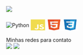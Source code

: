 <div> <img height="180em" src="https://github-readme-stats.vercel.app/api/top-langs/?username=Nu-Li&layout=compact&theme=chartreuse-dark&show_icons=true" </div> <div style="display: inline_block"><br> <img align="center" alt="Python" height="30" width="40" src="https://cdn.jsdelivr.net/gh/devicons/devicon/icons/python/python-original.svg"> <img align="center" alt="Js" height="30" width="40" src="https://raw.githubusercontent.com/devicons/devicon/master/icons/javascript/javascript-plain.svg"> <img align="center" alt="HTML" height="30" width="40" src="https://raw.githubusercontent.com/devicons/devicon/master/icons/html5/html5-original.svg"> <img align="center" alt="CSS" height="30" width="40" src="https://raw.githubusercontent.com/devicons/devicon/master/icons/css3/css3-original.svg"> </div> <br>
Minhas redes para contato
<div> <a href = "mailto:nechylayla@gmail.com"><img src="https://img.shields.io/badge/-Gmail-%23333?style=for-the-badge&logo=gmail&logoColor=white" target="_blank"></a> <a href="https://www.linkedin.com/in/layla-nechy-b4493423a/" target="_blank"><img src="https://img.shields.io/badge/-LinkedIn-%230077B5?style=for-the-badge&logo=linkedin&logoColor=white" target="_blank"></a> </div>
